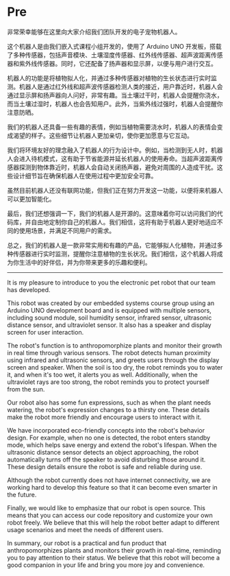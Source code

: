 # Pre

非常荣幸能够在这里向大家介绍我们团队开发的电子宠物机器人。

这个机器人是由我们嵌入式课程小组开发的，使用了 Arduino UNO 开发板，搭载了多种传感器，包括声音模块、土壤湿度传感器、红外线传感器、超声波距离传感器和紫外线传感器。同时，它还配备了扬声器和显示屏，以便与用户进行交互。

机器人的功能是将植物拟人化，并通过多种传感器对植物的生长状态进行实时监测。机器人是通过红外线和超声波传感器检测人类的接近，用户靠近时，机器人会通过显示屏和扬声器向人问好，非常有趣。当土壤过干时，机器人会提醒你浇水，而当土壤过湿时，机器人也会告知用户。此外，当紫外线过强时，机器人会提醒你注意防晒。

我们的机器人还具备一些有趣的表情，例如当植物需要浇水时，机器人的表情会变成渴望的样子。这些细节让机器人更加亲切，使你更加愿意与它互动。

我们将环境友好的理念融入了机器人的行为设计中。例如，当检测到无人时，机器人会进入待机模式，这有助于节省能源并延长机器人的使用寿命。当超声波距离传感器探测到物体靠近时，机器人会自动关闭扬声器，避免对周围的人造成干扰。这些设计细节旨在确保机器人在使用过程中更加安全可靠。

虽然目前机器人还没有联网功能，但我们正在努力开发这一功能，以便将来机器人可以更加智能化。

最后，我们还想强调一下，我们的机器人是开源的。这意味着你可以访问我们的代码库，并自由地定制你自己的机器人。我们相信，这将有助于机器人更好地适应不同的使用场景，并满足不同用户的需求。

总之，我们的机器人是一款非常实用和有趣的产品，它能够拟人化植物，并通过多种传感器进行实时监测，提醒你注意植物的生长状况。我们相信，这个机器人将成为你生活中的好伴侣，并为你带来更多的乐趣和便利。

---

It is my pleasure to introduce to you the electronic pet robot that our team has developed.

This robot was created by our embedded systems course group using an Arduino UNO development board and is equipped with multiple sensors, including sound module, soil humidity sensor, infrared sensor, ultrasonic distance sensor, and ultraviolet sensor. It also has a speaker and display screen for user interaction.

The robot's function is to anthropomorphize plants and monitor their growth in real time through various sensors. The robot detects human proximity using infrared and ultrasonic sensors, and greets users through the display screen and speaker. When the soil is too dry, the robot reminds you to water it, and when it's too wet, it alerts you as well. Additionally, when the ultraviolet rays are too strong, the robot reminds you to protect yourself from the sun.

Our robot also has some fun expressions, such as when the plant needs watering, the robot's expression changes to a thirsty one. These details make the robot more friendly and encourage users to interact with it.

We have incorporated eco-friendly concepts into the robot's behavior design. For example, when no one is detected, the robot enters standby mode, which helps save energy and extend the robot's lifespan. When the ultrasonic distance sensor detects an object approaching, the robot automatically turns off the speaker to avoid disturbing those around it. These design details ensure the robot is safe and reliable during use.

Although the robot currently does not have internet connectivity, we are working hard to develop this feature so that it can become even smarter in the future.

Finally, we would like to emphasize that our robot is open source. This means that you can access our code repository and customize your own robot freely. We believe that this will help the robot better adapt to different usage scenarios and meet the needs of different users.

In summary, our robot is a practical and fun product that anthropomorphizes plants and monitors their growth in real-time, reminding you to pay attention to their status. We believe that this robot will become a good companion in your life and bring you more joy and convenience.